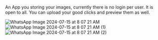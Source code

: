 An App you storing your images, currently there is no login per user. It is open to all. You can upload your good clicks and preview them as well.

![WhatsApp Image 2024-07-15 at 8 07 21 AM](https://github.com/user-attachments/assets/5e8563ba-3dea-4caf-9fac-0e57cad3d951)
![WhatsApp Image 2024-07-15 at 8 07 21 AM (1)](https://github.com/user-attachments/assets/89e0f27b-36c5-4cee-98b6-003c1ae5b507)
![WhatsApp Image 2024-07-15 at 8 07 21 AM (2)](https://github.com/user-attachments/assets/4f4fe411-2df5-4cdb-99a2-1f993fd28906)
